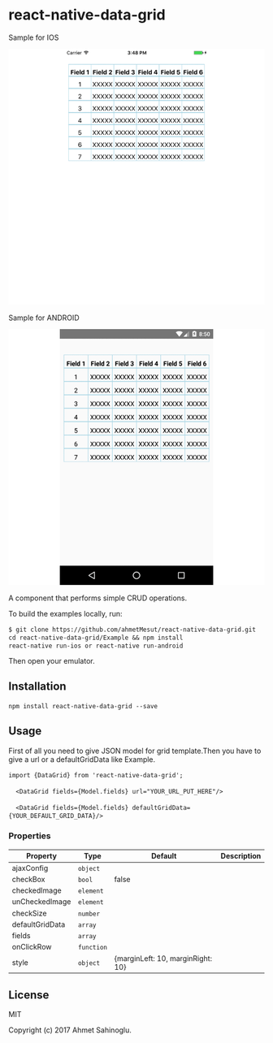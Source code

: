 # react-native-data-grid

Sample for IOS 

![ios.gif](docs/ios.gif)  

Sample for ANDROID
 
![docs/android.gif](docs/android.gif)

A component that performs simple CRUD operations.


To build the examples locally, run:

```
$ git clone https://github.com/ahmetMesut/react-native-data-grid.git
cd react-native-data-grid/Example && npm install
react-native run-ios or react-native run-android
```

Then open your emulator.


## Installation

```
npm install react-native-data-grid --save
```


## Usage

First of all you need to give JSON model for grid template.Then you have to give a url or a defaultGridData like Example.

```
import {DataGrid} from 'react-native-data-grid';

  <DataGrid fields={Model.fields} url="YOUR_URL_PUT_HERE"/>
  
  <DataGrid fields={Model.fields} defaultGridData={YOUR_DEFAULT_GRID_DATA}/>
```

### Properties

| Property | Type | Default | Description|
|---------------|------------|------------|----------------------------------------------------------------|
| ajaxConfig         | `object  ` |            |                                        |
| checkBox           | `bool`     | false           |                                        |
| checkedImage       | `element`  |            |                                        |
| unCheckedImage     | `element ` |            |                                        |
| checkSize          | `number`   |            |                                        |
| defaultGridData    | `array`    |            |                                        |
| fields             | `array`    |            |                                        |
| onClickRow         | `function` |            |                                        |
| style              | `object`   |  {marginLeft: 10, marginRight: 10}          |                                        |


## License

MIT

Copyright (c) 2017 Ahmet Sahinoglu.

